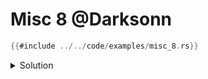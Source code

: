 # Misc 8 @Darksonn

```rust
{{#include ../../code/examples/misc_8.rs}}
```

<details>
<summary>Solution</summary>

```
{{#include ../../code/examples/stderr/misc_8.stderr}}
```

</details>
